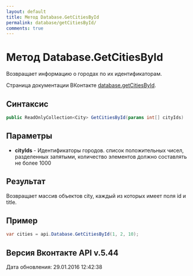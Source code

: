 ```yaml
---
layout: default
title: Метод Database.GetCitiesById
permalink: database/getCitiesById/
comments: true
---
```

# Метод Database.GetCitiesById
Возвращает информацию о городах по их идентификаторам.

Страница документации ВКонтакте [database.getCitiesById](https://vk.com/dev/database.getCitiesById).
## Синтаксис
``` csharp
public ReadOnlyCollection<City> GetCitiesById(params int[] cityIds)
```

## Параметры
+ **cityIds** - Идентификаторы городов. список положительных чисел, разделенных запятыми, количество элементов должно составлять не более 1000

## Результат
Возвращает массив объектов city, каждый из которых имеет поля id и title.

## Пример
```csharp
var cities = api.Database.GetCitiesById(1, 2, 10);
```

## Версия Вконтакте API v.5.44
Дата обновления: 29.01.2016 12:42:38

